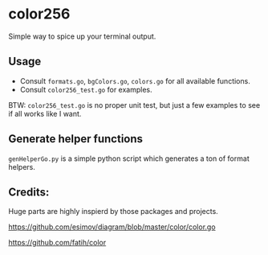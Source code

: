# color256

Simple way to spice up your terminal output.

## Usage

* Consult `formats.go`, `bgColors.go`, `colors.go` for all available functions.
* Consult `color256_test.go` for examples.


BTW: `color256_test.go` is no proper unit test, but just a few examples to see if all works like I want.


## Generate helper functions 

`genHelperGo.py` is a simple python script which generates a ton of format helpers. 


## Credits:

Huge parts are highly inspierd by those packages and projects.

https://github.com/esimov/diagram/blob/master/color/color.go

https://github.com/fatih/color 